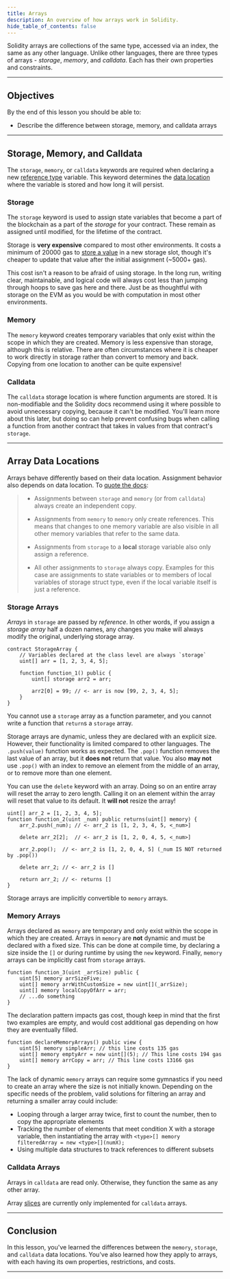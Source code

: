 ```yaml
---
title: Arrays
description: An overview of how arrays work in Solidity.
hide_table_of_contents: false
---
```


Solidity arrays are collections of the same type, accessed via an index, the same as any other language. Unlike other languages, there are three types of arrays - _storage_, _memory_, and _calldata_. Each has their own properties and constraints.

---

## Objectives

By the end of this lesson you should be able to:

- Describe the difference between storage, memory, and calldata arrays

---

## Storage, Memory, and Calldata

The `storage`, `memory`, or `calldata` keywords are required when declaring a new [reference type] variable. This keyword determines the [data location] where the variable is stored and how long it will persist.

### Storage

The `storage` keyword is used to assign state variables that become a part of the blockchain as a part of the _storage_ for your contract. These remain as assigned until modified, for the lifetime of the contract.

Storage is **very expensive** compared to most other environments. It costs a minimum of 20000 gas to [store a value] in a new storage slot, though it's cheaper to update that value after the initial assignment (~5000+ gas).

This cost isn't a reason to be afraid of using storage. In the long run, writing clear, maintainable, and logical code will always cost less than jumping through hoops to save gas here and there. Just be as thoughtful with storage on the EVM as you would be with computation in most other environments.

### Memory

The `memory` keyword creates temporary variables that only exist within the scope in which they are created. Memory is less expensive than storage, although this is relative. There are often circumstances where it is cheaper to work directly in storage rather than convert to memory and back. Copying from one location to another can be quite expensive!

### Calldata

The `calldata` storage location is where function arguments are stored. It is non-modifiable and the Solidity docs recommend using it where possible to avoid unnecessary copying, because it can't be modified. You'll learn more about this later, but doing so can help prevent confusing bugs when calling a function from another contract that takes in values from that contract's `storage`.

---

## Array Data Locations

Arrays behave differently based on their data location. Assignment behavior also depends on data location. To [quote the docs]:

> - Assignments between `storage` and `memory` (or from `calldata`) always create an independent copy.
>
> - Assignments from `memory` to `memory` only create references. This means that changes to one memory variable are also visible in all other memory variables that refer to the same data.
>
> - Assignments from `storage` to a **local** storage variable also only assign a reference.
>
> - All other assignments to `storage` always copy. Examples for this case are assignments to state variables or to members of local variables of storage struct type, even if the local variable itself is just a reference.

### Storage Arrays

_Arrays_ in `storage` are passed by _reference_. In other words, if you assign a _storage array_ half a dozen names, any changes you make will always modify the original, underlying storage array.

```solidity
contract StorageArray {
    // Variables declared at the class level are always `storage`
    uint[] arr = [1, 2, 3, 4, 5];

    function function_1() public {
        uint[] storage arr2 = arr;

        arr2[0] = 99; // <- arr is now [99, 2, 3, 4, 5];
    }
}
```

You cannot use a `storage` array as a function parameter, and you cannot write a function that `return`s a `storage` array.

Storage arrays are dynamic, unless they are declared with an explicit size. However, their functionality is limited compared to other languages. The `.push(value)` function works as expected. The `.pop()` function removes the last value of an array, but it **does not** return that value. You also **may not** use `.pop()` with an index to remove an element from the middle of an array, or to remove more than one element.

You can use the `delete` keyword with an array. Doing so on an entire array will reset the array to zero length. Calling it on an element within the array will reset that value to its default. It **will not** resize the array!

```solidity
uint[] arr_2 = [1, 2, 3, 4, 5];
function function_2(uint _num) public returns(uint[] memory) {
    arr_2.push(_num); // <- arr_2 is [1, 2, 3, 4, 5, <_num>]

    delete arr_2[2];  // <- arr_2 is [1, 2, 0, 4, 5, <_num>]

    arr_2.pop();  // <- arr_2 is [1, 2, 0, 4, 5] (_num IS NOT returned by .pop())

    delete arr_2; // <- arr_2 is []

    return arr_2; // <- returns []
}
```

Storage arrays are implicitly convertible to `memory` arrays.

### Memory Arrays

Arrays declared as `memory` are temporary and only exist within the scope in which they are created. Arrays in `memory` are **not** dynamic and must be declared with a fixed size. This can be done at compile time, by declaring a size inside the `[]` or during runtime by using the `new` keyword. Finally, `memory` arrays can be implicitly cast from `storage` arrays.

```solidity
function function_3(uint _arrSize) public {
    uint[5] memory arrSizeFive;
    uint[] memory arrWithCustomSize = new uint[](_arrSize);
    uint[] memory localCopyOfArr = arr;
    // ...do something
}
```

The declaration pattern impacts gas cost, though keep in mind that the first two examples are empty, and would cost additional gas depending on how they are eventually filled.

```solidity
function declareMemoryArrays() public view {
    uint[5] memory simpleArr; // this line costs 135 gas
    uint[] memory emptyArr = new uint[](5); // This line costs 194 gas
    uint[] memory arrCopy = arr; // This line costs 13166 gas
}
```

The lack of dynamic `memory` arrays can require some gymnastics if you need to create an array where the size is not initially known. Depending on the specific needs of the problem, valid solutions for filtering an array and returning a smaller array could include:

- Looping through a larger array twice, first to count the number, then to copy the appropriate elements
- Tracking the number of elements that meet condition X with a storage variable, then instantiating the array with `<type>[] memory filteredArray = new <type>[](numX);`
- Using multiple data structures to track references to different subsets

### Calldata Arrays

Arrays in `calldata` are read only. Otherwise, they function the same as any other array.

Array [slices] are currently only implemented for `calldata` arrays.

---

## Conclusion

In this lesson, you've learned the differences between the `memory`, `storage`, and `calldata` data locations. You've also learned how they apply to arrays, with each having its own properties, restrictions, and costs.

---

<!-- Reference Style Links -->

[data location]: https://docs.soliditylang.org/en/v0.8.17/types.html?highlight=calldata#data-location
[reference type]: https://docs.soliditylang.org/en/v0.8.17/types.html?highlight=array#reference-types
[store a value]: https://github.com/wolflo/evm-opcodes/blob/main/gas.md#a7-sstore
[quote the docs]: https://docs.soliditylang.org/en/v0.8.17/types.html?#data-location-and-assignment-behaviour
[slices]: https://docs.soliditylang.org/en/v0.8.17/types.html?#array-slices
